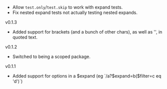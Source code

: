 * Allow `test.only`/`test.skip` to work with expand tests.
* Fix nested expand tests not actually testing nested expands.

v0.1.3

* Added support for brackets (and a bunch of other chars), as well as '', in quoted text.

v0.1.2

* Switched to being a scoped package.

v0.1.1

* Added support for options in a $expand (eg `/a?$expand=b($filter=c eq 'd')`)
